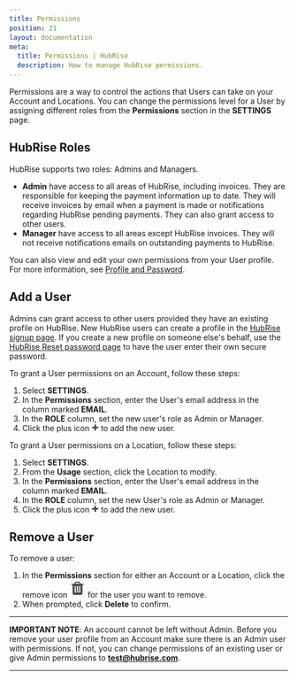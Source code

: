 ```yaml
---
title: Permissions
position: 21
layout: documentation
meta:
  title: Permissions | HubRise
  description: How to manage HubRise permissions.
---
```


Permissions are a way to control the actions that Users can take on your Account and Locations. You can change the permissions level for a User by assigning different roles from the **Permissions** section in the **SETTINGS** page.

## HubRise Roles

HubRise supports two roles: Admins and Managers.

- **Admin** have access to all areas of HubRise, including invoices. They are responsible for keeping the payment information up to date. They will receive invoices by email when a payment is made or notifications regarding HubRise pending payments. They can also grant access to other users.
- **Manager** have access to all areas except HubRise invoices. They will not receive notifications emails on outstanding payments to HubRise.

You can also view and edit your own permissions from your User profile. For more information, see [Profile and Password](/docs/profile-password/).

## Add a User

Admins can grant access to other users provided they have an existing profile on HubRise. New HubRise users can create a profile in the [HubRise signup page](https://manager.hubrise.com/signup). If you create a new profile on someone else's behalf, use the [HubRise Reset password page](https://manager.hubrise.com/reset_password/new) to have the user enter their own secure password.

To grant a User permissions on an Account, follow these steps:

1. Select **SETTINGS**.
1. In the **Permissions** section, enter the User's email address in the column marked **EMAIL**.
1. In the **ROLE** column, set the new user's role as Admin or Manager.
1. Click the plus icon <InlineImage width="13" height="13">![Plus icon](../images/059-add-icon.png)</InlineImage> to add the new user.

To grant a User permissions on a Location, follow these steps:

1. Select **SETTINGS**.
1. From the **Usage** section, click the Location to modify.
1. In the **Permissions** section, enter the User's email address in the column marked **EMAIL**.
1. In the **ROLE** column, set the new User's role as Admin or Manager.
1. Click the plus icon <InlineImage width="13" height="13">![Plus icon](../images/059-add-icon.png)</InlineImage> to add the new user.

## Remove a User

To remove a user:

1. In the **Permissions** section for either an Account or a Location, click the remove icon <InlineImage width="15" height="16">![Trash icon](../images/057-2x-trash-icon.png)</InlineImage> for the user you want to remove.
1. When prompted, click **Delete** to confirm.

---

**IMPORTANT NOTE**: An account cannot be left without Admin. Before you remove your user profile from an Account make sure there is an Admin user with permissions. If not, you can change permissions of an existing user or give Admin permissions to **test@hubrise.com**.

---